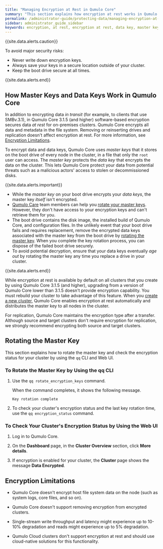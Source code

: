 ```yaml
---
title: "Managing Encryption at Rest in Qumulo Core"
summary: "This section explains how encryption at rest works in Qumulo Core, how to rotate master keys, and how to ensure that the master keys across your cluster are secured correctly."
permalink: /administrator-guide/protecting-data/managing-encryption-at-rest.html
sidebar: administrator_guide_sidebar
keywords: encryption, at rest, encryption at rest, data key, master key, rotate keys
---
```


{{site.data.alerts.caution}}
<p>To avoid major security risks:</p>
<ul>
  <li>Never write down encryption keys.</li>
  <li>Always save your keys in a secure location outside of your cluster.</li>
  <li>Keep the boot drive secure at all times.</li>
</ul>
{{site.data.alerts.end}}  

## How Master Keys and Data Keys Work in Qumulo Core
In addition to encrypting data _in transit_ (for example, to clients that use SMBv.3.1), in Qumulo Core 3.1.5 (and higher) software-based encryption secures data _at rest_ for on-premises clusters. Qumulo Core encrypts all data and metadata in the file system. Removing or reinserting drives and replication doesn't affect encryption at rest. For more information, see [Encryption Limitations](#encryption-limitations).

To encrypt data and data keys, Qumulo Core uses _master keys_ that it stores on the boot drive of every node in the cluster, in a file that only the `root` user can access. The _master key_ protects the _data key_ that encrypts the data on the cluster. This lets Qumulo Core protect your data from potential threats such as a malicious actors' access to stolen or decommissioned disks.

{{site.data.alerts.important}}
<ul>
  <li>While the <em>master key</em> on your boot drive encrypts your <em>data keys</em>, the master key <em>itself</em> isn't encrypted.</li>
  <li><a href="https://docs.qumulo.com/contacting-qumulo-care-team.html">Qumulo Care</a> team members can help you <a href="#rotate-master-key">rotate your master keys</a>. However, they don't have access to your encryption keys and can't retrieve them for you.</li>
  <li>The boot drive contains the disk image, the installed build of Qumulo Core, and configuration files. In the unlikely event that your boot drive fails and requires replacement, remove the encrypted data keys associated with the master key from the boot drive by <a href="#rotate-master-key">rotating the master key</a>. When you complete the key rotation process, you can dispose of the failed boot drive securely.</li>
  <li>To avoid potential decryption, ensure that your data keys eventually <em>age out</em> by rotating the master key any time you replace a drive in your cluster.</li>
</ul>
{{site.data.alerts.end}}

While encryption at rest is available by default on all clusters that you create by using Qumulo Core 3.1.5 (and higher), upgrading from a version of Qumulo Core lower than 3.1.5 doesn't provide encryption capability. You must rebuild your cluster to take advantage of this feature. When you [create a new cluster](https://care.qumulo.com/hc/en-us/articles/115014525587), Qumulo Core enables encryption at rest automatically and distributes the master key to all nodes in the cluster.

For replication, Qumulo Core maintains the encryption type after a transfer. Although source and target clusters don't require encryption for replication, we strongly recommend encrypting both source and target clusters.

<a id="rotate-master-key"></a>
## Rotating the Master Key
This section explains how to rotate the master key and check the encryption status for your cluster by using the `qq` CLI and Web UI.

### To Rotate the Master Key by Using the qq CLI
1. Use the `qq rotate_encryption_keys` command.

   When the command completes, it shows the following message.

   ```
   Key rotation complete
   ```

1. To check your cluster's encryption status and the last key rotation time, use the `qq encryption_status` command.


### To Check Your Cluster's Encryption Status by Using the Web UI
1. Log in to Qumulo Core.

1. On the **Dashboard** page, in the **Cluster Overview** section, click **More details**.

1. If encryption is enabled for your cluster, the **Cluster** page shows the message **Data Encrypted**.


<a id="encryption-limitations"></a>
## Encryption Limitations
* Qumulo Core doesn't encrypt host file system data on the node (such as system logs, core files, and so on).

* Qumulo Core doesn't support removing encryption from encrypted clusters.

* Single-stream write throughput and latency might experience up to 10-10% degradation and reads might experience up to 5% degradation.

* Qumulo Cloud clusters don't support encryption at rest and should use cloud-native solutions for this functionality.
